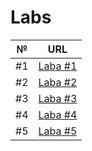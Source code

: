 # Labs

| №  | URL                                                           |
| -- |:-------------------------------------------------------------:|
| #1 | [Laba #1](https://github.com/Domalyyy/NULP/tree/master/lab_1) |
| #2 | [Laba #2](https://github.com/Domalyyy/NULP/tree/master/lab_2) |
| #3 | [Laba #3](https://github.com/Domalyyy/NULP/tree/master/lab_3) |
| #4 | [Laba #4](https://github.com/Domalyyy/NULP/tree/master/lab_4) |
| #5 | [Laba #5](https://github.com/Domalyyy/NULP/tree/master/lab_5) |
